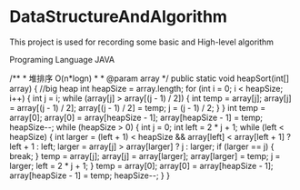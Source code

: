 # DataStructureAndAlgorithm
This project is used for recording some basic and High-level algorithm

Programing Language  JAVA

/**
	 * 堆排序  O(n*logn)
	 *
	 * @param array
	 */
	public static void heapSort(int[] array) {
		//big heap
		int heapSize = array.length;
		for (int i = 0; i < heapSize; i++) {
			int j = i;
			while (array[j] > array[(j - 1) / 2]) {
				int temp = array[j];
				array[j] = array[(j - 1) / 2];
				array[(j - 1) / 2] = temp;
				j = (j - 1) / 2;
			}
		}
		int temp = array[0];
		array[0] = array[heapSize - 1];
		array[heapSize - 1] = temp;
		heapSize--;
		while (heapSize > 0) {
			int j = 0;
			int left = 2 * j + 1;
			while (left < heapSize) {
				int larger = (left + 1) < heapSize && array[left] < array[left + 1] ? left + 1 : left;
				larger = array[j] > array[larger] ? j : larger;
				if (larger == j) {
					break;
				}
				temp = array[j];
				array[j] = array[larger];
				array[larger] = temp;
				j = larger;
				left = 2 * j + 1;
			}
			temp = array[0];
			array[0] = array[heapSize - 1];
			array[heapSize - 1] = temp;
			heapSize--;
		}
	}
